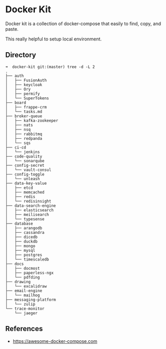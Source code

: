 # Docker Kit

Docker kit is a collection of docker-compose that easily to find, copy, and paste.

This really helpful to setup local environment.

## Directory
```
➜  docker-kit git:(master) tree -d -L 2
.
├── auth
│   ├── FusionAuth
│   ├── keycloak
│   ├── Ory
│   ├── permify
│   └── SuperTokens
├── board
│   ├── frappe-crm
│   └── tasks.md
├── broker-queue
│   ├── kafka-zookeeper
│   ├── nats
│   ├── nsq
│   ├── rabbitmq
│   ├── redpanda
│   └── sqs
├── ci-cd
│   └── jenkins
├── code-quality
│   └── sonarqube
├── config-secret
│   └── vault-consul
├── config-toggle
│   └── unleash
├── data-key-value
│   ├── etcd
│   ├── memcached
│   ├── redis
│   └── redisinsight
├── data-search-engine
│   ├── elasticsearch
│   ├── meilisearch
│   └── typesense
├── database
│   ├── arangodb
│   ├── cassandra
│   ├── dicedb
│   ├── duckdb
│   ├── mongo
│   ├── mysql
│   ├── postgres
│   └── timescaledb
├── docs
│   ├── docmost
│   ├── paperless-ngx
│   └── pdfding
├── drawing
│   └── excalidraw
├── email-engine
│   └── mailhog
├── messaging-platform
│   └── zulip
└── trace-monitor
    └── jaeger
```

## References
- https://awesome-docker-compose.com